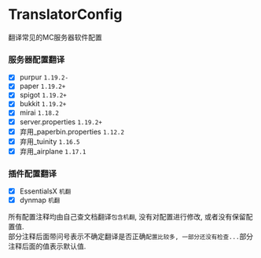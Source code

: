 # TranslatorConfig
翻译常见的MC服务器软件配置

### 服务器配置翻译
- [x] purpur `1.19.2-`
- [x] paper `1.19.2+`
- [x] spigot `1.19.2+`
- [x] bukkit `1.19.2+`
- [x] mirai `1.18.2`
- [x] server.properties `1.19.2+`
- [x] 弃用_paperbin.properties `1.12.2`
- [x] 弃用_tuinity `1.16.5`
- [x] 弃用_airplane `1.17.1`

### 插件配置翻译
- [x] EssentialsX `机翻`
- [x] dynmap `机翻`

所有配置注释均由自己查文档翻译`包含机翻`, 没有对配置进行修改, 或者没有保留配置值.  
部分注释后面带问号表示不确定翻译是否正确`配置比较多, 一部分还没有检查...`部分注释后面的值表示默认值.  
